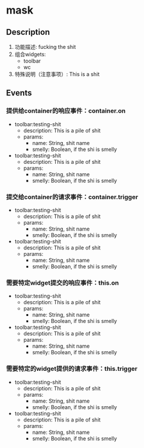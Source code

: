 # mask

## Description

1. 功能描述: fucking the shit
2. 组合widgets: 
    * toolbar
    * wc    
3. 特殊说明（注意事项）: This is a shit


## Events

### 提供给container的响应事件：container.on 
* toolbar:testing-shit
    * description: This is a pile of shit
    * params:        
        * name: String, shit name        
        * smelly: Boolean, if the shi is smelly        
* toolbar:testing-shit
    * description: This is a pile of shit
    * params:        
        * name: String, shit name        
        * smelly: Boolean, if the shi is smelly        

### 提交给container的请求事件：container.trigger 
* toolbar:testing-shit
    * description: This is a pile of shit
    * params:        
        * name: String, shit name        
        * smelly: Boolean, if the shi is smelly        
* toolbar:testing-shit
    * description: This is a pile of shit
    * params:        
        * name: String, shit name        
        * smelly: Boolean, if the shi is smelly        

### 需要特定widget提交的响应事件：this.on 
* toolbar:testing-shit
    * description: This is a pile of shit
    * params:        
        * name: String, shit name        
        * smelly: Boolean, if the shi is smelly        
* toolbar:testing-shit
    * description: This is a pile of shit
    * params:        
        * name: String, shit name        
        * smelly: Boolean, if the shi is smelly        

### 需要特定的widget提供的请求事件：this.trigger 
* toolbar:testing-shit
    * description: This is a pile of shit
    * params:        
        * name: String, shit name        
        * smelly: Boolean, if the shi is smelly        
* toolbar:testing-shit
    * description: This is a pile of shit
    * params:        
        * name: String, shit name        
        * smelly: Boolean, if the shi is smelly        
